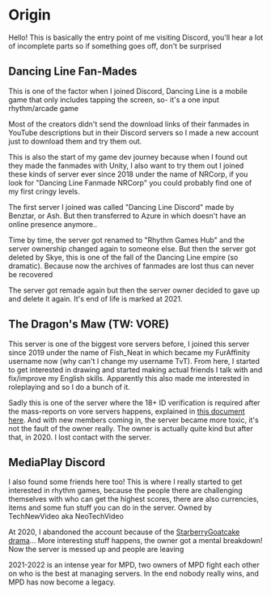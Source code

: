 # Origin
Hello! This is basically the entry point of me visiting Discord, you'll hear a lot of incomplete parts so if something goes off, don't be surprised
## Dancing Line Fan-Mades
This is one of the factor when I joined Discord, Dancing Line is a mobile game that only includes tapping the screen, so- it's a one input
rhythm/arcade game

Most of the creators didn't send the download links of their fanmades in YouTube descriptions but in their Discord servers so I made a new
account just to download them and try them out.

This is also the start of my game dev journey because when I found out they made the fanmades with Unity, I also want to try them out
I joined these kinds of server ever since 2018 under the name of NRCorp, if you look for "Dancing Line Fanmade NRCorp" you could probably find
one of my first cringy levels.

The first server I joined was called "Dancing Line Discord" made by Benztar, or Ash. But then transferred to Azure in which doesn't have an online
presence anymore..

Time by time, the server got renamed to "Rhythm Games Hub" and the server ownership changed again to someone else. But then the server got deleted
by Skye, this is one of the fall of the Dancing Line empire (so dramatic). Because now the archives of fanmades are lost thus can never be recovered

The server got remade again but then the server owner decided to gave up and delete it again.
It's end of life is marked at 2021.
## The Dragon's Maw (TW: VORE)
This server is one of the biggest vore servers before, I joined this server since 2019 under the name of Fish_Neat in which became my
FurAffinity username now (why can't I change my username TvT). From here, I started to get interested in drawing and started making actual
friends I talk with and fix/improve my English skills. Apparently this also made me interested in roleplaying and so I do a bunch of it.

Sadly this is one of the server where the 18+ ID verification is required after the mass-reports on vore servers happens, explained in [this document here](Vore18.md).
And with new members coming in, the server became more toxic, it's not the fault of the owner really. The owner is actually quite kind
but after that, in 2020. I lost contact with the server.
## MediaPlay Discord
I also found some friends here too! This is where I really started to get interested in rhythm games, because the people there are challenging themselves
with who can get the highest scores, there are also currencies, items and some fun stuff you can do in the server. Owned by TechNewVideo aka NeoTechVideo

At 2020, I abandoned the account because of the [StarberryGoatcake drama](StarberryGoatcake.md)... More interesting stuff happens, the owner got a mental breakdown! Now the server is messed up and people are leaving

2021-2022 is an intense year for MPD, two owners of MPD fight each other on who is the best at managing servers. In the end nobody really wins, and MPD has now become a legacy.
